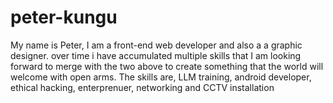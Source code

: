 # peter-kungu
My name is Peter, I am a front-end web developer and also a a graphic designer. over time i have accumulated multiple skills
that I am looking forward to merge with the two above to create something that the world will welcome with open arms. 
The skills are, LLM training, android developer, ethical hacking, enterprenuer,
networking and CCTV installation
